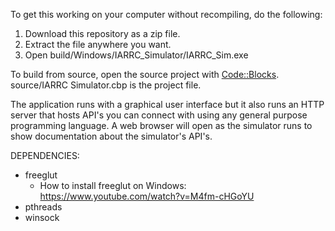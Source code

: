 To get this working on your computer without recompiling, do the following:
1. Download this repository as a zip file.
2. Extract the file anywhere you want.
1. Open build/Windows/IARRC_Simulator/IARRC_Sim.exe

To build from source, open the source project with [Code::Blocks](https://www.codeblocks.org/downloads/).  source/IARRC Simulator.cbp is the project file.

The application runs with a graphical user interface but it also runs an HTTP server that hosts API's you can connect with using any general purpose programming language.  A web browser will open as the simulator runs to show documentation about the simulator's API's.

DEPENDENCIES:

- freeglut
	- How to install freeglut on Windows: https://www.youtube.com/watch?v=M4fm-cHGoYU
- pthreads
- winsock

